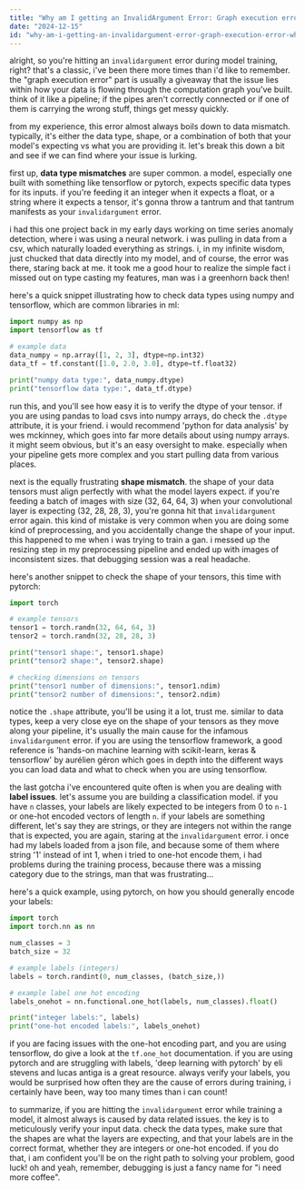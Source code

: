 ```yaml
---
title: "Why am I getting an InvalidArgument Error: Graph execution error when trying to train a model?"
date: "2024-12-15"
id: "why-am-i-getting-an-invalidargument-error-graph-execution-error-when-trying-to-train-a-model"
---
```


alright, so you're hitting an `invalidargument` error during model training, right? that's a classic, i've been there more times than i'd like to remember. the "graph execution error" part is usually a giveaway that the issue lies within how your data is flowing through the computation graph you've built. think of it like a pipeline; if the pipes aren't correctly connected or if one of them is carrying the wrong stuff, things get messy quickly.

from my experience, this error almost always boils down to data mismatch. typically, it's either the data type, shape, or a combination of both that your model's expecting vs what you are providing it. let's break this down a bit and see if we can find where your issue is lurking.

first up, **data type mismatches** are super common. a model, especially one built with something like tensorflow or pytorch, expects specific data types for its inputs. if you're feeding it an integer when it expects a float, or a string where it expects a tensor, it's gonna throw a tantrum and that tantrum manifests as your `invalidargument` error.

i had this one project back in my early days working on time series anomaly detection, where i was using a neural network. i was pulling in data from a csv, which naturally loaded everything as strings. i, in my infinite wisdom, just chucked that data directly into my model, and of course, the error was there, staring back at me. it took me a good hour to realize the simple fact i missed out on type casting my features, man was i a greenhorn back then!

here's a quick snippet illustrating how to check data types using numpy and tensorflow, which are common libraries in ml:

```python
import numpy as np
import tensorflow as tf

# example data
data_numpy = np.array([1, 2, 3], dtype=np.int32)
data_tf = tf.constant([1.0, 2.0, 3.0], dtype=tf.float32)

print("numpy data type:", data_numpy.dtype)
print("tensorflow data type:", data_tf.dtype)

```

run this, and you'll see how easy it is to verify the dtype of your tensor. if you are using pandas to load csvs into numpy arrays, do check the `.dtype` attribute, it is your friend. i would recommend 'python for data analysis' by wes mckinney, which goes into far more details about using numpy arrays. it might seem obvious, but it's an easy oversight to make. especially when your pipeline gets more complex and you start pulling data from various places.

next is the equally frustrating **shape mismatch**. the shape of your data tensors must align perfectly with what the model layers expect. if you're feeding a batch of images with size (32, 64, 64, 3) when your convolutional layer is expecting (32, 28, 28, 3), you're gonna hit that `invalidargument` error again. this kind of mistake is very common when you are doing some kind of preprocessing, and you accidentally change the shape of your input. this happened to me when i was trying to train a gan. i messed up the resizing step in my preprocessing pipeline and ended up with images of inconsistent sizes. that debugging session was a real headache.

here's another snippet to check the shape of your tensors, this time with pytorch:

```python
import torch

# example tensors
tensor1 = torch.randn(32, 64, 64, 3)
tensor2 = torch.randn(32, 28, 28, 3)

print("tensor1 shape:", tensor1.shape)
print("tensor2 shape:", tensor2.shape)

# checking dimensions on tensors
print("tensor1 number of dimensions:", tensor1.ndim)
print("tensor2 number of dimensions:", tensor2.ndim)

```

notice the `.shape` attribute, you'll be using it a lot, trust me. similar to data types, keep a very close eye on the shape of your tensors as they move along your pipeline, it's usually the main cause for the infamous `invalidargument` error. if you are using the tensorflow framework, a good reference is 'hands-on machine learning with scikit-learn, keras & tensorflow' by aurélien géron which goes in depth into the different ways you can load data and what to check when you are using tensorflow.

the last gotcha i've encountered quite often is when you are dealing with **label issues**. let's assume you are building a classification model. if you have `n` classes, your labels are likely expected to be integers from 0 to `n-1` or one-hot encoded vectors of length `n`. if your labels are something different, let's say they are strings, or they are integers not within the range that is expected, you are again, staring at the `invalidargument` error. i once had my labels loaded from a json file, and because some of them where string '1' instead of int 1, when i tried to one-hot encode them, i had problems during the training process, because there was a missing category due to the strings, man that was frustrating...

here's a quick example, using pytorch, on how you should generally encode your labels:

```python
import torch
import torch.nn as nn

num_classes = 3
batch_size = 32

# example labels (integers)
labels = torch.randint(0, num_classes, (batch_size,))

# example label one hot encoding
labels_onehot = nn.functional.one_hot(labels, num_classes).float()

print("integer labels:", labels)
print("one-hot encoded labels:", labels_onehot)

```

if you are facing issues with the one-hot encoding part, and you are using tensorflow, do give a look at the `tf.one_hot` documentation. if you are using pytorch and are struggling with labels, 'deep learning with pytorch' by eli stevens and lucas antiga is a great resource. always verify your labels, you would be surprised how often they are the cause of errors during training, i certainly have been, way too many times than i can count!

to summarize, if you are hitting the `invalidargument` error while training a model, it almost always is caused by data related issues. the key is to meticulously verify your input data. check the data types, make sure that the shapes are what the layers are expecting, and that your labels are in the correct format, whether they are integers or one-hot encoded. if you do that, i am confident you'll be on the right path to solving your problem, good luck! oh and yeah, remember, debugging is just a fancy name for "i need more coffee".
